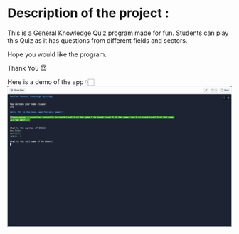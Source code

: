 # Description of the project :

This is a General Knowledge Quiz program made for fun. Students can play this Quiz as it has questions from different fields and sectors.

Hope you would like the program. 

Thank You 😇

Here is a demo of the app 👇🏻
![markTwo GK Quiz App image](markTwo%20GK%20Quiz%20App%20image.PNG)

